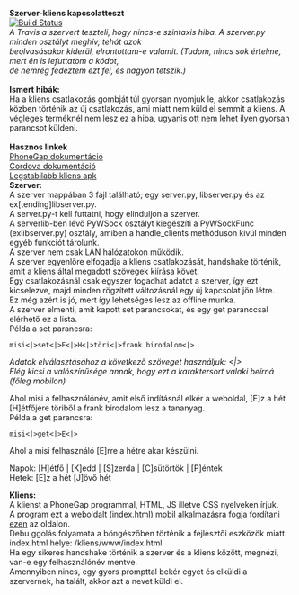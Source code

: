 **Szerver-kliens kapcsolatteszt**<br>
[![Build Status](https://travis-ci.org/Sletteon/cm-conntest.svg?branch=master)](https://travis-ci.org/Sletteon/cm-conntest)<br>
_A Travis a szervert teszteli, hogy nincs-e szintaxis hiba. A szerver.py minden osztályt meghív, tehát azok<br>
beolvasásakor kiderül, elrontottam-e valamit. (Tudom, nincs sok értelme, mert én is lefuttatom a kódot,<br>
de nemrég fedeztem ezt fel, és nagyon tetszik.)_<br>
<br>
**Ismert hibák:**<br>
Ha a kliens csatlakozás gombját túl gyorsan nyomjuk le, akkor csatlakozás közben történik az új csatlakozás, ami miatt nem küld el semmit a kliens. A végleges terméknél nem lesz ez a hiba, ugyanis ott nem lehet ilyen gyorsan parancsot küldeni.<br><br>
**Hasznos linkek**<br>
[PhoneGap dokumentáció](http://docs.phonegap.com/)<br>
[Cordova dokumentáció](https://cordova.apache.org/docs/en/latest/)<br>
[Legstabilabb kliens apk](https://build.phonegap.com/apps/2893794/download/android/?qr_key=a5nry2YDex911S8dvqJu)<br>
**Szerver:**<br>
A szerver mappában 3 fájl található; egy server.py, libserver.py és az ex[tending]libserver.py.<br>
A server.py-t kell futtatni, hogy elinduljon a szerver.<br>
A serverlib-ben lévő PyWSock osztályt kiegészíti a PyWSockFunc (exlibserver.py) osztály, amiben a handle_clients methóduson kívül minden egyéb funkciót tárolunk.<br>
A szerver nem csak LAN hálózatokon működik.<br>
A szerver egyenlőre elfogadja a kliens csatlakozását, handshake történik, amit a kliens által megadott szövegek kiírása követ.<br>
Egy csatlakozásnál csak egyszer fogadhat adatot a szerver, így ezt kicselezve, majd minden rögzített változásnál egy új kapcsolat jön létre.<br>
Ez még azért is jó, mert így lehetséges lesz az offline munka.<br>
A szerver elmenti, amit kapott set parancsokat, és egy get paranccsal elérhető ez a lista.<br>
Példa a set parancsra:<br>

```
misi<|>set<|>E<|>H<|>töri<|>frank birodalom<|>
```

_Adatok elválasztásához a következő szöveget használjuk: <|>_<br>
_Elég kicsi a valószínűsége annak, hogy ezt a karaktersort valaki beírná (főleg mobilon)_

Ahol misi a felhasználónév, amit első indításnál elkér a weboldal, [E]z a hét [H]étfőjére töriből a frank birodalom lesz a tananyag.<br>
Példa a get parancsra:

```
misi<|>get<|>E<|>
```

Ahol a misi felhasználó [E]rre a hétre akar készülni.<br>

Napok: [H]étfő | [K]edd | [S]zerda | [C]sütörtök | [P]éntek<br>
Hetek: [E]z a hét [J]övő hét<br>

**Kliens:**<br>
A klienst a PhoneGap programmal, HTML, JS illetve CSS nyelveken írjuk.<br>
A program ezt a weboldalt (index.html) mobil alkalmazásra fogja fordítani [ezen](https://build.phonegap.com) az oldalon.<br>
Debu ggolás folyamata a böngészőben történik a fejlesztői eszközök miatt.<br>
index.html helye: /kliens/www/index.html<br>
Ha egy sikeres handshake történik a szerver és a kliens között, megnézi, van-e egy felhasználónév mentve.<br>
Amennyiben nincs, egy gyors prompttal bekér egyet és elküldi a szervernek, ha talált, akkor azt a nevet küldi el.<br>
